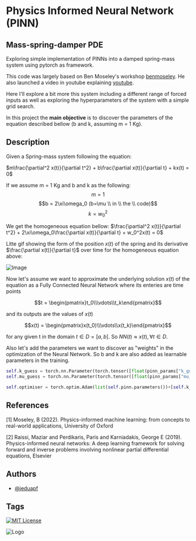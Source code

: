 # Physics Informed Neural Network (PINN)
## Mass-spring-damper PDE

Exploring simple implementation of PINNs into a damped spring-mass system using pytorch as framework.

This code was largely based on Ben Moseley's workshop [benmoseley](https://github.com/benmoseley/harmonic-oscillator-pinn-workshop). He also launched a video in youtube explaining [youtube](https://www.youtube.com/watch?v=G_hIppUWcsc&t=3761s).

Here I'll explore a bit more this system including a different range of forced inputs as well as exploring the hyperparameters of the system with a simple grid search.

In this project the **main objective** is to discover the parameters of the equation described bellow (b and k, assuming m = 1 Kg).


## Description 

Given a Spring-mass system following the equation:

$m\frac{\partial^2 x(t)}{\partial t^2} + b\frac{\partial x(t)}{\partial t} + kx(t) = 0$

If we assume m = 1 Kg and b and k as the following:
$$m = 1 $$ 
$$b = 2\xi\omega_0 (b=\mu \\ in \\ the \\ code)$$ 
$$k = w_0^2$$

We get the homogeneous equation bellow:
$\frac{\partial^2 x(t)}{\partial t^2} + 2\xi\omega_0\frac{\partial x(t)}{\partial t} + w_0^2x(t) = 
0$

Litte gif showing the form of the position $x(t)$ of the spring and its derivative $\frac{\partial x(t)}{\partial t}$ over time for the homogeneous equation above:

![Image](https://upload.wikimedia.org/wikipedia/commons/f/fa/Spring-mass_under-damped.gif)

Now let's assume we want to approximate the underlying solution $x(t)$ of the equation as a Fully Connected Neural Network where its enteries are time points

```math
t = \begin{pmatrix}t_0\\\vdots\\t_k\end{pmatrix}
```
and its outputs are the values of $x(t)$

```math
x(t) = \begin{pmatrix}x(t_0)\\\vdots\\x(t_k)\end{pmatrix}
```
for any given t in the domain $t \in D = [a,b]$. So $NN(t) \approx x(t), \forall t \in D$.

Also let's add the parameters we want to discover as "weights" in the optimization of the Neural Network. So b and k are also added as learnable parameters in the training.

```python
self.k_guess = torch.nn.Parameter(torch.tensor([float(pinn_params["k_guess"])], requires_grad=True))
self.mu_guess = torch.nn.Parameter(torch.tensor([float(pinn_params["mu_guess"])], requires_grad=True))

self.optimiser = torch.optim.Adam(list(self.pinn.parameters())+[self.k_guess, self.mu_guess],lr=self.learning_rate, betas=(0.95, 0.999))
```


## References

<a id="1">[1]</a> 
Moseley, B (2022). 
Physics-informed machine learning: from concepts to real-world applications,
University of Oxford

<a id="2">[2]</a> 
Raissi, Maziar and Perdikaris, Paris and Karniadakis, George E (2019). 
Physics-informed neural networks: A deep learning framework for solving forward and inverse problems involving nonlinear partial differential equations,
Elsevier

## Authors

- [@jeduapf](https://www.github.com/jeduapf)


## Tags

[![MIT License](https://img.shields.io/badge/License-MIT-green.svg)](https://choosealicense.com/licenses/mit/)

![Logo](https://www.univ-lyon1.fr/medias/photo/logolabo-ampere_1538049854649-jpg?ID_FICHE=1738)

